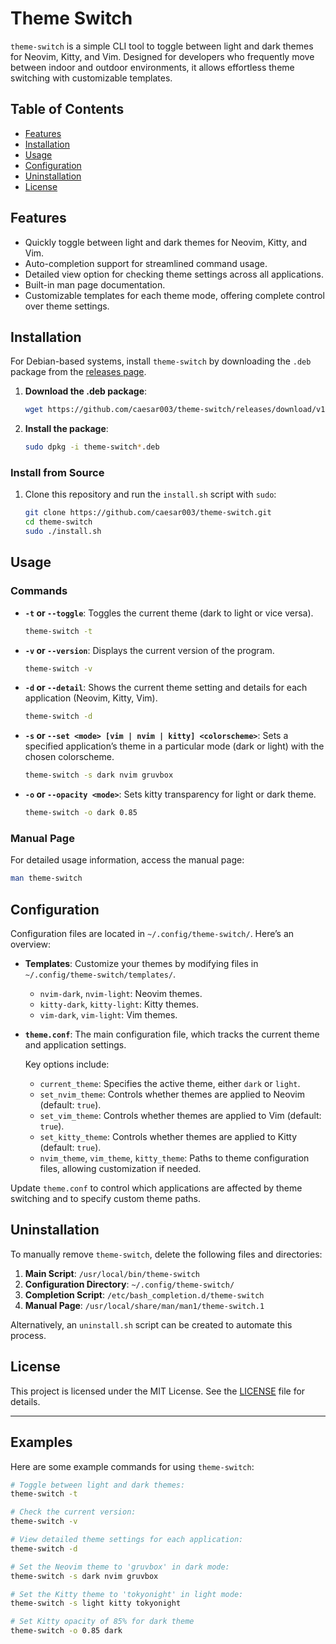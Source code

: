 # Theme Switch

`theme-switch` is a simple CLI tool to toggle between light and dark themes for Neovim, Kitty, and Vim. Designed for developers who frequently move between indoor and outdoor environments, it allows effortless theme switching with customizable templates.

## Table of Contents

-   [Features](#features)
-   [Installation](#installation)
-   [Usage](#usage)
-   [Configuration](#configuration)
-   [Uninstallation](#uninstallation)
-   [License](#license)

## Features

-   Quickly toggle between light and dark themes for Neovim, Kitty, and Vim.
-   Auto-completion support for streamlined command usage.
-   Detailed view option for checking theme settings across all applications.
-   Built-in man page documentation.
-   Customizable templates for each theme mode, offering complete control over theme settings.

## Installation

For Debian-based systems, install `theme-switch` by downloading the `.deb` package from the [releases page](https://github.com/caesar003/theme-switch/releases).

1. **Download the .deb package**:

    ```bash
    wget https://github.com/caesar003/theme-switch/releases/download/v1.0/theme-switch_1.0_amd64.deb
    ```

2. **Install the package**:

    ```bash
    sudo dpkg -i theme-switch*.deb
    ```

### Install from Source

1. Clone this repository and run the `install.sh` script with `sudo`:

    ```bash
    git clone https://github.com/caesar003/theme-switch.git
    cd theme-switch
    sudo ./install.sh
    ```

## Usage

### Commands

-   **`-t` or `--toggle`**: Toggles the current theme (dark to light or vice versa).

    ```bash
    theme-switch -t
    ```

-   **`-v` or `--version`**: Displays the current version of the program.

    ```bash
    theme-switch -v
    ```

-   **`-d` or `--detail`**: Shows the current theme setting and details for each application (Neovim, Kitty, Vim).

    ```bash
    theme-switch -d
    ```

-   **`-s` or `--set <mode> [vim | nvim | kitty] <colorscheme>`**: Sets a specified application’s theme in a particular mode (dark or light) with the chosen colorscheme.

    ```bash
    theme-switch -s dark nvim gruvbox
    ```

-   **`-o` or `--opacity <mode>`**: Sets kitty transparency for light or dark theme.

    ```bash
    theme-switch -o dark 0.85
    ```

### Manual Page

For detailed usage information, access the manual page:

```bash
man theme-switch
```

## Configuration

Configuration files are located in `~/.config/theme-switch/`. Here’s an overview:

-   **Templates**: Customize your themes by modifying files in `~/.config/theme-switch/templates/`.

    -   `nvim-dark`, `nvim-light`: Neovim themes.
    -   `kitty-dark`, `kitty-light`: Kitty themes.
    -   `vim-dark`, `vim-light`: Vim themes.

-   **`theme.conf`**: The main configuration file, which tracks the current theme and application settings.

    Key options include:

    -   `current_theme`: Specifies the active theme, either `dark` or `light`.
    -   `set_nvim_theme`: Controls whether themes are applied to Neovim (default: `true`).
    -   `set_vim_theme`: Controls whether themes are applied to Vim (default: `true`).
    -   `set_kitty_theme`: Controls whether themes are applied to Kitty (default: `true`).
    -   `nvim_theme`, `vim_theme`, `kitty_theme`: Paths to theme configuration files, allowing customization if needed.

Update `theme.conf` to control which applications are affected by theme switching and to specify custom theme paths.

## Uninstallation

To manually remove `theme-switch`, delete the following files and directories:

1. **Main Script**: `/usr/local/bin/theme-switch`
2. **Configuration Directory**: `~/.config/theme-switch/`
3. **Completion Script**: `/etc/bash_completion.d/theme-switch`
4. **Manual Page**: `/usr/local/share/man/man1/theme-switch.1`

Alternatively, an `uninstall.sh` script can be created to automate this process.

## License

This project is licensed under the MIT License. See the [LICENSE](LICENSE) file for details.

---

## Examples

Here are some example commands for using `theme-switch`:

```bash
# Toggle between light and dark themes:
theme-switch -t

# Check the current version:
theme-switch -v

# View detailed theme settings for each application:
theme-switch -d

# Set the Neovim theme to 'gruvbox' in dark mode:
theme-switch -s dark nvim gruvbox

# Set the Kitty theme to 'tokyonight' in light mode:
theme-switch -s light kitty tokyonight

# Set Kitty opacity of 85% for dark theme
theme-switch -o 0.85 dark
```
